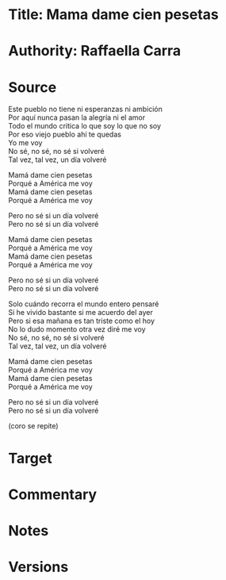# Title: Mama dame cien pesetas

# Authority: Raffaella Carra

# Source

Este pueblo no tiene ni esperanzas ni ambición  
Por aquí nunca pasan la alegría ni el amor  
Todo el mundo critica lo que soy lo que no soy  
Por eso viejo pueblo ahí te quedas  
Yo me voy  
No sé, no sé, no sé si volveré  
Tal vez, tal vez, un día volveré  

Mamá dame cien pesetas  
Porqué a América me voy  
Mamá dame cien pesetas  
Porqué a América me voy  

Pero no sé si un día volveré  
Pero no sé si un día volveré  

Mamá dame cien pesetas  
Porqué a América me voy  
Mamá dame cien pesetas  
Porqué a América me voy  

Pero no sé si un día volveré  
Pero no sé si un día volveré  

Solo cuándo recorra el mundo entero pensaré  
Si he vivido bastante si me acuerdo del ayer  
Pero si esa mañana es tan triste como el hoy  
No lo dudo momento otra vez diré me voy  
No sé, no sé, no sé si volveré  
Tal vez, tal vez, un día volveré  

Mamá dame cien pesetas  
Porqué a América me voy  
Mamá dame cien pesetas  
Porqué a América me voy  

Pero no sé si un día volveré  
Pero no sé si un día volveré  

(coro se repite)  

# Target

# Commentary

# Notes

# Versions

